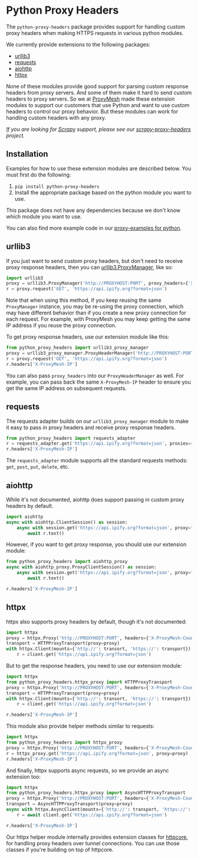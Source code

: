 # Python Proxy Headers

The `python-proxy-headers` package provides support for handling custom proxy headers when making HTTPS requests in various python modules.

We currently provide extensions to the following packages:

* [urllib3](https://urllib3.readthedocs.io/en/stable/)
* [requests](https://docs.python-requests.org/en/latest/index.html)
* [aiohttp](https://docs.aiohttp.org/en/stable/index.html)
* [httpx](https://www.python-httpx.org/)

None of these modules provide good support for parsing custom response headers from proxy servers. And some of them make it hard to send custom headers to proxy servers. So we at [ProxyMesh](https://proxymesh.com) made these extension modules to support our customers that use Python and want to use custom headers to control our proxy behavior. But these modules can work for handling custom headers with any proxy.

*If you are looking for [Scrapy](https://scrapy.org/) support, please see our [scrapy-proxy-headers](https://github.com/proxymesh/scrapy-proxy-headers) project.*

## Installation

Examples for how to use these extension modules are described below. You must first do the following:

1. `pip install python-proxy-headers`
2. Install the appropriate package based on the python module you want to use.

This package does not have any dependencies because we don't know which module you want to use.

You can also find more example code in our [proxy-examples for python](https://github.com/proxymesh/proxy-examples/tree/main/python).

## urllib3

If you just want to send custom proxy headers, but don't need to receive proxy response headers, then you can [urllib3.ProxyManager](https://urllib3.readthedocs.io/en/stable/reference/urllib3.poolmanager.html#urllib3.ProxyManager), like so:

``` python
import urllib3
proxy = urllib3.ProxyManager('http://PROXYHOST:PORT', proxy_headers={'X-ProxyMesh-Country': 'US'})
r = proxy.request('GET', 'https://api.ipify.org?format=json')
```

Note that when using this method, if you keep reusing the same `ProxyManager` instance, you may be re-using the proxy connection, which may have different behavior than if you create a new proxy connection for each request. For example, with ProxyMesh you may keep getting the same IP address if you reuse the proxy connection.

To get proxy response headers, use our extension module like this:

``` python
from python_proxy_headers import urllib3_proxy_manager
proxy = urllib3_proxy_manager.ProxyHeaderManager('http://PROXYHOST:PORT')
r = proxy.request('GET', 'https://api.ipify.org?format=json')
r.headers['X-ProxyMesh-IP']
```

You can also pass `proxy_headers` into our `ProxyHeaderManager` as well. For example, you can pass back the same `X-ProxyMesh-IP` header to ensure you get the same IP address on subsequent requests.

## requests

The requests adapter builds on our `urllib3_proxy_manager` module to make it easy to pass in proxy headers and receive proxy response headers.

``` python
from python_proxy_headers import requests_adapter
r = requests_adapter.get('https://api.ipify.org?format=json', proxies={'http': 'http://PROXYHOST:PORT', 'https': 'http://PROXYHOST:PORT'}, proxy_headers={'X-ProxyMesh-Country': 'US'})
r.headers['X-ProxyMesh-IP']
```

The `requests_adapter` module supports all the standard requests methods: `get`, `post`, `put`, `delete`, etc.

## aiohttp

While it's not documented, aiohttp does support passing in custom proxy headers by default.

``` python
import aiohttp
async with aiohttp.ClientSession() as session:
	async with session.get('https://api.ipify.org?format=json', proxy="http://PROXYHOST:PORT", proxy_headers={'X-ProxyMesh-Country': 'US'}) as r:
		await r.text()
```

However, if you want to get proxy response, you should use our extension module:

``` python
from python_proxy_headers import aiohttp_proxy
async with aiohttp_proxy.ProxyClientSession() as session:
	async with session.get('https://api.ipify.org?format=json', proxy="http://PROXYHOST:PORT", proxy_headers={'X-ProxyMesh-Country': 'US'}) as r:
		await r.text()

r.headers['X-ProxyMesh-IP']
```

## httpx

httpx also supports proxy headers by default, though it's not documented:

``` python
import httpx
proxy = httpx.Proxy('http://PROXYHOST:PORT', headers={'X-ProxyMesh-Country': 'US'})
transport = HTTPProxyTransport(proxy=proxy)
with httpx.Client(mounts={'http://': transort, 'https://': transport}) as client:
	r = client.get('https://api.ipify.org?format=json')
```

But to get the response headers, you need to use our extension module:

``` python
import httpx
from python_proxy_headers.httpx_proxy import HTTPProxyTransport
proxy = httpx.Proxy('http://PROXYHOST:PORT', headers={'X-ProxyMesh-Country': 'US'})
transport = HTTPProxyTransport(proxy=proxy)
with httpx.Client(mounts={'http://': transort, 'https://': transport}) as client:
	r = client.get('https://api.ipify.org?format=json')

r.headers['X-ProxyMesh-IP']
```

This module also provide helper methods similar to requests:

``` python
import httpx
from python_proxy_headers import httpx_proxy
proxy = httpx.Proxy('http://PROXYHOST:PORT', headers={'X-ProxyMesh-Country': 'US'})
r = httpx_proxy.get('https://api.ipify.org?format=json', proxy=proxy)
r.headers['X-ProxyMesh-IP']
```

And finally, httpx supports async requests, so we provide an async extension too:

``` python
import httpx
from python_proxy_headers.httpx_proxy import AsyncHTTPProxyTransport
proxy = httpx.Proxy('http://PROXYHOST:PORT', headers={'X-ProxyMesh-Country': 'US'})
transport = AsyncHTTPProxyTransport(proxy=proxy)
async with httpx.AsyncClient(mounts={'http://': transport, 'https://': transport}) as client:
	r = await client.get('https://api.ipify.org?format=json')

r.headers['X-ProxyMesh-IP']
```

Our httpx helper module internally provides extension classes for [httpcore](https://www.encode.io/httpcore/), for handling proxy headers over tunnel connections.
You can use those classes if you're building on top of httpcore.